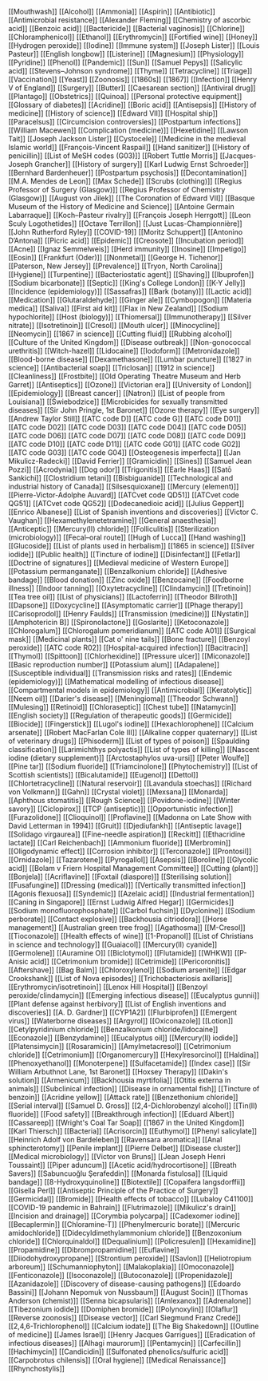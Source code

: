 [[Mouthwash]]
[[Alcohol]]
[[Ammonia]]
[[Aspirin]]
[[Antibiotic]]
[[Antimicrobial resistance]]
[[Alexander Fleming]]
[[Chemistry of ascorbic acid]]
[[Benzoic acid]]
[[Bactericide]]
[[Bacterial vaginosis]]
[[Chlorine]]
[[Chloramphenicol]]
[[Ethanol]]
[[Erythromycin]]
[[Fortified wine]]
[[Honey]]
[[Hydrogen peroxide]]
[[Iodine]]
[[Immune system]]
[[Joseph Lister]]
[[Louis Pasteur]]
[[English longbow]]
[[Listerine]]
[[Magnesium]]
[[Physiology]]
[[Pyridine]]
[[Phenol]]
[[Pandemic]]
[[Sun]]
[[Samuel Pepys]]
[[Salicylic acid]]
[[Stevens–Johnson syndrome]]
[[Thyme]]
[[Tetracycline]]
[[Triage]]
[[Vaccination]]
[[Yeast]]
[[Zoonosis]]
[[1860s]]
[[1867]]
[[Infection]]
[[Henry V of England]]
[[Surgery]]
[[Butter]]
[[Caesarean section]]
[[Antiviral drug]]
[[Plantago]]
[[Obstetrics]]
[[Quinoa]]
[[Personal protective equipment]]
[[Glossary of diabetes]]
[[Acridine]]
[[Boric acid]]
[[Antisepsis]]
[[History of medicine]]
[[History of science]]
[[Edward VII]]
[[Hospital ship]]
[[Paracelsus]]
[[Circumcision controversies]]
[[Postpartum infections]]
[[William Macewen]]
[[Complication (medicine)]]
[[Hexetidine]]
[[Lawson Tait]]
[[Joseph Jackson Lister]]
[[Cystocele]]
[[Medicine in the medieval Islamic world]]
[[François-Vincent Raspail]]
[[Hand sanitizer]]
[[History of penicillin]]
[[List of MeSH codes (G03)]]
[[Robert Tuttle Morris]]
[[Jacques-Joseph Grancher]]
[[History of surgery]]
[[Karl Ludwig Ernst Schroeder]]
[[Bernhard Bardenheuer]]
[[Postpartum psychosis]]
[[Decontamination]]
[[M.A. Mendes de Leon]]
[[Max Schede]]
[[Scrubs (clothing)]]
[[Regius Professor of Surgery (Glasgow)]]
[[Regius Professor of Chemistry (Glasgow)]]
[[August von Jilek]]
[[The Coronation of Edward VII]]
[[Basque Museum of the History of Medicine and Science]]
[[Antoine Germain Labarraque]]
[[Koch–Pasteur rivalry]]
[[François Joseph Herrgott]]
[[Leon Sculy Logothetides]]
[[Octave Terrillon]]
[[Just Lucas-Championnière]]
[[John Rutherford Ryley]]
[[COVID-19]]
[[Moritz Schuppert]]
[[Antonino D’Antona]]
[[Picric acid]]
[[Epidemic]]
[[Creosote]]
[[Incubation period]]
[[Acne]]
[[Ignaz Semmelweis]]
[[Herd immunity]]
[[Inosine]]
[[Impetigo]]
[[Eosin]]
[[Frankfurt (Oder)]]
[[Nonmetal]]
[[George H. Tichenor]]
[[Paterson, New Jersey]]
[[Prevalence]]
[[Tryon, North Carolina]]
[[Hygiene]]
[[Turpentine]]
[[Bacteriostatic agent]]
[[Shaving]]
[[Ibuprofen]]
[[Sodium bicarbonate]]
[[Septic]]
[[King's College London]]
[[K-Y Jelly]]
[[Incidence (epidemiology)]]
[[Sassafras]]
[[Bark (botany)]]
[[Lactic acid]]
[[Medication]]
[[Glutaraldehyde]]
[[Ginger ale]]
[[Cymbopogon]]
[[Materia medica]]
[[Saliva]]
[[First aid kit]]
[[Flax in New Zealand]]
[[Sodium hypochlorite]]
[[Host (biology)]]
[[Thiomersal]]
[[Immunotherapy]]
[[Silver nitrate]]
[[Isotretinoin]]
[[Cresol]]
[[Mouth ulcer]]
[[Minocycline]]
[[Neomycin]]
[[1867 in science]]
[[Cutting fluid]]
[[Rubbing alcohol]]
[[Culture of the United Kingdom]]
[[Disease outbreak]]
[[Non-gonococcal urethritis]]
[[Witch-hazel]]
[[Lidocaine]]
[[Iodoform]]
[[Metronidazole]]
[[Blood-borne disease]]
[[Dexamethasone]]
[[Lumbar puncture]]
[[1827 in science]]
[[Antibacterial soap]]
[[Triclosan]]
[[1912 in science]]
[[Cleanliness]]
[[Frostbite]]
[[Old Operating Theatre Museum and Herb Garret]]
[[Antiseptics]]
[[Ozone]]
[[Victorian era]]
[[University of London]]
[[Epidemiology]]
[[Breast cancer]]
[[Natron]]
[[List of people from Louisiana]]
[[Świebodzice]]
[[Microbicides for sexually transmitted diseases]]
[[Sir John Pringle, 1st Baronet]]
[[Ozone therapy]]
[[Eye surgery]]
[[Andrew Taylor Still]]
[[ATC code D]]
[[ATC code G]]
[[ATC code D01]]
[[ATC code D02]]
[[ATC code D03]]
[[ATC code D04]]
[[ATC code D05]]
[[ATC code D06]]
[[ATC code D07]]
[[ATC code D08]]
[[ATC code D09]]
[[ATC code D10]]
[[ATC code D11]]
[[ATC code G01]]
[[ATC code G02]]
[[ATC code G03]]
[[ATC code G04]]
[[Osteogenesis imperfecta]]
[[Jan Mikulicz-Radecki]]
[[David Ferrier]]
[[Gramicidin]]
[[Sines]]
[[Samuel Jean Pozzi]]
[[Acrodynia]]
[[Dog odor]]
[[Trigonitis]]
[[Earle Haas]]
[[Satō Sankichi]]
[[Clostridium tetani]]
[[Bisbiguanide]]
[[Technological and industrial history of Canada]]
[[Silsesquioxane]]
[[Mercury (element)]]
[[Pierre-Victor-Adolphe Auvard]]
[[ATCvet code QD51]]
[[ATCvet code QG51]]
[[ATCvet code QG52]]
[[Dodecanedioic acid]]
[[Julius Geppert]]
[[Enrico Albanese]]
[[List of Spanish inventions and discoveries]]
[[Victor C. Vaughan]]
[[Hexamethylenetetramine]]
[[General anaesthesia]]
[[Anticeptic]]
[[Mercury(II) chloride]]
[[Folliculitis]]
[[Sterilization (microbiology)]]
[[Fecal–oral route]]
[[Hugh of Lucca]]
[[Hand washing]]
[[Glucoside]]
[[List of plants used in herbalism]]
[[1865 in science]]
[[Silver iodide]]
[[Public health]]
[[Tincture of iodine]]
[[Disinfectant]]
[[Fetlar]]
[[Doctrine of signatures]]
[[Medieval medicine of Western Europe]]
[[Potassium permanganate]]
[[Benzalkonium chloride]]
[[Adhesive bandage]]
[[Blood donation]]
[[Zinc oxide]]
[[Benzocaine]]
[[Foodborne illness]]
[[Indoor tanning]]
[[Oxytetracycline]]
[[Clindamycin]]
[[Tretinoin]]
[[Tea tree oil]]
[[List of physicians]]
[[Lactoferrin]]
[[Theodor Billroth]]
[[Dapsone]]
[[Doxycycline]]
[[Asymptomatic carrier]]
[[Phage therapy]]
[[Carisoprodol]]
[[Henry Faulds]]
[[Transmission (medicine)]]
[[Nystatin]]
[[Amphotericin B]]
[[Spironolactone]]
[[Goslarite]]
[[Ketoconazole]]
[[Chlorogalum]]
[[Chlorogalum pomeridianum]]
[[ATC code A01]]
[[Surgical mask]]
[[Medicinal plants]]
[[Cat o' nine tails]]
[[Bone fracture]]
[[Benzoyl peroxide]]
[[ATC code R02]]
[[Hospital-acquired infection]]
[[Bacitracin]]
[[Thymol]]
[[Spittoon]]
[[Chlorhexidine]]
[[Pressure ulcer]]
[[Miconazole]]
[[Basic reproduction number]]
[[Potassium alum]]
[[Adapalene]]
[[Susceptible individual]]
[[Transmission risks and rates]]
[[Endemic (epidemiology)]]
[[Mathematical modelling of infectious disease]]
[[Compartmental models in epidemiology]]
[[Antimicrobial]]
[[Keratolytic]]
[[Neem oil]]
[[Darier's disease]]
[[Meningioma]]
[[Theodor Schwann]]
[[Mulesing]]
[[Retinoid]]
[[Chloraseptic]]
[[Chest tube]]
[[Natamycin]]
[[English society]]
[[Regulation of therapeutic goods]]
[[Germicide]]
[[Biocide]]
[[Fingerstick]]
[[Lugol's iodine]]
[[Hexachlorophene]]
[[Calcium arsenate]]
[[Robert MacFarlan Cole III]]
[[Alkaline copper quaternary]]
[[List of veterinary drugs]]
[[Phisoderm]]
[[List of types of poison]]
[[Spaulding classification]]
[[Larimichthys polyactis]]
[[List of types of killing]]
[[Nascent iodine (dietary supplement)]]
[[Arctostaphylos uva-ursi]]
[[Peter Woulfe]]
[[Pine tar]]
[[Sodium fluoride]]
[[Triamcinolone]]
[[Phytochemistry]]
[[List of Scottish scientists]]
[[Bicalutamide]]
[[Eugenol]]
[[Dettol]]
[[Chlortetracycline]]
[[Natural reservoir]]
[[Lavandula stoechas]]
[[Richard von Volkmann]]
[[Gahn]]
[[Crystal violet]]
[[Mexsana]]
[[Monarda]]
[[Aphthous stomatitis]]
[[Rough Science]]
[[Povidone-iodine]]
[[Winter savory]]
[[Ciclopirox]]
[[TCP (antiseptic)]]
[[Opportunistic infection]]
[[Furazolidone]]
[[Clioquinol]]
[[Proflavine]]
[[Madonna on Late Show with David Letterman in 1994]]
[[Gruit]]
[[Djediufankh]]
[[Antiseptic lavage]]
[[Solidago virgaurea]]
[[Fine-needle aspiration]]
[[Reckitt]]
[[Ethacridine lactate]]
[[Carl Reichenbach]]
[[Ammonium fluoride]]
[[Merbromin]]
[[Oligodynamic effect]]
[[Corrosion inhibitor]]
[[Terconazole]]
[[Prontosil]]
[[Ornidazole]]
[[Tazarotene]]
[[Pyrogallol]]
[[Asepsis]]
[[Boroline]]
[[Glycolic acid]]
[[Bolam v Friern Hospital Management Committee]]
[[Cutting (plant)]]
[[Bonjela]]
[[Acriflavine]]
[[Foxtail (diaspore)]]
[[Sterilising solution]]
[[Fusafungine]]
[[Dressing (medical)]]
[[Vertically transmitted infection]]
[[Agonis flexuosa]]
[[Syndemic]]
[[Azelaic acid]]
[[Industrial fermentation]]
[[Caning in Singapore]]
[[Ernst Ludwig Alfred Hegar]]
[[Germicides]]
[[Sodium monofluorophosphate]]
[[Carbol fuchsin]]
[[Dyclonine]]
[[Sodium perborate]]
[[Contact explosive]]
[[Backhousia citriodora]]
[[Horse management]]
[[Australian green tree frog]]
[[Agathosma]]
[[M-Cresol]]
[[Tioconazole]]
[[Health effects of wine]]
[[1-Propanol]]
[[List of Christians in science and technology]]
[[Guaiacol]]
[[Mercury(II) cyanide]]
[[Germolene]]
[[Auramine O]]
[[Biclotymol]]
[[Flutamide]]
[[WHKW]]
[[P-Anisic acid]]
[[Cetrimonium bromide]]
[[Cetrimide]]
[[Pericoronitis]]
[[Aftershave]]
[[Bag Balm]]
[[Chloroxylenol]]
[[Sodium arsenite]]
[[Edgar Crookshank]]
[[List of Nova episodes]]
[[Trichobacteriosis axillaris]]
[[Erythromycin/isotretinoin]]
[[Lenox Hill Hospital]]
[[Benzoyl peroxide/clindamycin]]
[[Emerging infectious disease]]
[[Eucalyptus gunnii]]
[[Plant defense against herbivory]]
[[List of English inventions and discoveries]]
[[A. D. Gardner]]
[[CYP1A2]]
[[Flurbiprofen]]
[[Emergent virus]]
[[Waterborne diseases]]
[[Argyrol]]
[[Oxiconazole]]
[[Lotion]]
[[Cetylpyridinium chloride]]
[[Benzalkonium chloride/lidocaine]]
[[Econazole]]
[[Benzydamine]]
[[Eucalyptus oil]]
[[Mercury(II) iodide]]
[[Platensimycin]]
[[Rosaramicin]]
[[Amylmetacresol]]
[[Cetrimonium chloride]]
[[Cetrimonium]]
[[Organomercury]]
[[Hexylresorcinol]]
[[Haldina]]
[[Phenoxyethanol]]
[[Monoterpene]]
[[Sulfacetamide]]
[[Index case]]
[[Sir William Arbuthnot Lane, 1st Baronet]]
[[Hoxsey Therapy]]
[[Dakin's solution]]
[[Armenicum]]
[[Backhousia myrtifolia]]
[[Otitis externa in animals]]
[[Subclinical infection]]
[[Disease in ornamental fish]]
[[Tincture of benzoin]]
[[Acridine yellow]]
[[Attack rate]]
[[Benzethonium chloride]]
[[Serial interval]]
[[Samuel D. Gross]]
[[2,4-Dichlorobenzyl alcohol]]
[[Tin(II) fluoride]]
[[Food safety]]
[[Breakthrough infection]]
[[Eduard Albert]]
[[Cassareep]]
[[Wright's Coal Tar Soap]]
[[1867 in the United Kingdom]]
[[Karl Thiersch]]
[[Bacteria]]
[[Acrisorcin]]
[[Euthymol]]
[[Phenyl salicylate]]
[[Heinrich Adolf von Bardeleben]]
[[Ravensara aromatica]]
[[Anal sphincterotomy]]
[[Penile implant]]
[[Pierre Delbet]]
[[Disease cluster]]
[[Medical microbiology]]
[[Victor von Bruns]]
[[Jean Joseph Henri Toussaint]]
[[Piper aduncum]]
[[Acetic acid/hydrocortisone]]
[[Breath Savers]]
[[Sabuncuoğlu Şerafeddin]]
[[Monarda fistulosa]]
[[Liquid bandage]]
[[8-Hydroxyquinoline]]
[[Biotextile]]
[[Copaifera langsdorffii]]
[[Gisella Perl]]
[[Antiseptic Principle of the Practice of Surgery]]
[[Germicidal]]
[[Bromide]]
[[Health effects of tobacco]]
[[Lubaloy C41100]]
[[COVID-19 pandemic in Bahrain]]
[[Flutrimazole]]
[[Mikulicz's drain]]
[[Incision and drainage]]
[[Corymbia polycarpa]]
[[Cadexomer iodine]]
[[Becaplermin]]
[[Chloramine-T]]
[[Phenylmercuric borate]]
[[Mercuric amidochloride]]
[[Didecyldimethylammonium chloride]]
[[Benzoxonium chloride]]
[[Chlorquinaldol]]
[[Dequalinium]]
[[Policresulen]]
[[Hexamidine]]
[[Propamidine]]
[[Dibrompropamidine]]
[[Euflavine]]
[[Diiodohydroxypropane]]
[[Strontium peroxide]]
[[Savlon]]
[[Heliotropium arboreum]]
[[Schumanniophyton]]
[[Malakoplakia]]
[[Omoconazole]]
[[Fenticonazole]]
[[Isoconazole]]
[[Butoconazole]]
[[Propenidazole]]
[[Azanidazole]]
[[Discovery of disease-causing pathogens]]
[[Edoardo Bassini]]
[[Johann Nepomuk von Nussbaum]]
[[August Socin]]
[[Thomas Anderson (chemist)]]
[[Senna bicapsularis]]
[[Amlexanox]]
[[Adrenalone]]
[[Tibezonium iodide]]
[[Domiphen bromide]]
[[Polynoxylin]]
[[Olaflur]]
[[Reverse zoonosis]]
[[Disease vector]]
[[Carl Siegmund Franz Credé]]
[[2,4,6-Trichlorophenol]]
[[Calcium iodate]]
[[The Big Shakedown]]
[[Outline of medicine]]
[[James Israel]]
[[Henry Jacques Garrigues]]
[[Eradication of infectious diseases]]
[[Alhagi maurorum]]
[[Pentamycin]]
[[Carfecillin]]
[[Hachimycin]]
[[Candicidin]]
[[Sulfonated phenolics/sulfuric acid]]
[[Carpobrotus chilensis]]
[[Oral hygiene]]
[[Medical Renaissance]]
[[Rhynchostylis]]

